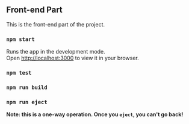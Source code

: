 ## Front-end Part

This is the front-end part of the project.

### `npm start`

Runs the app in the development mode.\
Open [http://localhost:3000](http://localhost:3000) to view it in your browser.

### `npm test`


### `npm run build`


### `npm run eject`

**Note: this is a one-way operation. Once you `eject`, you can't go back!**

